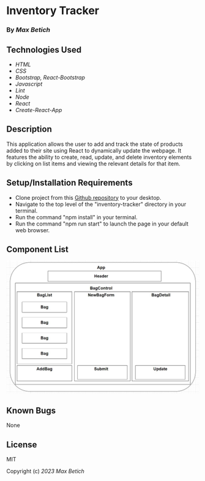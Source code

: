 # **Inventory Tracker**

### By _Max Betich_

## Technologies Used

* _HTML_
* _CSS_
* _Bootstrap, React-Bootstrap_
* _Javascript_
* _Lint_
* _Node_
* _React_
* _Create-React-App_

## Description
This application allows the user to add and track the state of products added to their site using React to dynamically update the webpage. It features the ability to create, read, update, and delete inventory elements by clicking on list items and viewing the relevant details for that item.

## Setup/Installation Requirements
 * Clone project from this [Github repository](https://github.com/MaxBetich/inventory-tracker.git) to your desktop.
 * Navigate to the top level of the "inventory-tracker" directory in your terminal.
 * Run the command "npm install" in your terminal.
 * Run the command "npm run start" to launch the page in your default web browser.

## Component List
![application component diagram](component-diagram.JPG "Component Diagram")
## Known Bugs

None

## License

MIT

Copyright (c) _2023_ _Max Betich_
